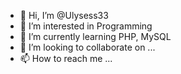- 👋 Hi, I’m @Ulysess33
- 👀 I’m interested in Programming
- 🌱 I’m currently learning PHP, MySQL
- 💞️ I’m looking to collaborate on ...
- 📫 How to reach me ...

<!---
Ulysess33/Ulysess33 is a ✨ special ✨ repository because its `README.md` (this file) appears on your GitHub profile.
You can click the Preview link to take a look at your changes.
--->
